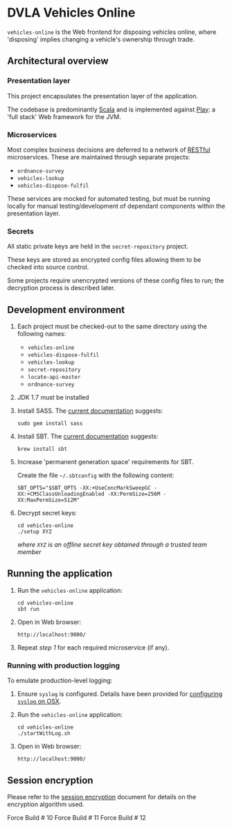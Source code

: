 DVLA Vehicles Online
====================

`vehicles-online` is the Web frontend for disposing vehicles online, where 'disposing' implies changing a vehicle's
ownership through trade.

Architectural overview
----------------------

### Presentation layer

This project encapsulates the presentation layer of the application.

The codebase is predominantly [Scala][scala] and is implemented against [Play][play-framework]: a 'full stack' Web
framework for the JVM.

### Microservices

Most complex business decisions are deferred to a network of [RESTful][rest] microservices. These are maintained through
separate projects:

-   `ordnance-survey`
-   `vehicles-lookup`
-   `vehicles-dispose-fulfil`

These services are mocked for automated testing, but must be running locally for manual testing/development of dependant
components within the presentation layer.

### Secrets

All static private keys are held in the `secret-repository` project.

These keys are stored as encrypted config files allowing them to be checked into source control.

Some projects require unencrypted versions of these config files to run; the decryption process is described later.

Development environment
-----------------------

1.  Each project must be checked-out to the same directory using the following names:

    -   `vehicles-online`
    -   `vehicles-dispose-fulfil`
    -   `vehicles-lookup`
    -   `secret-repository`
    -   `locate-api-master`
    -   `ordnance-survey`

2.  JDK 1.7 must be installed

3.  Install SASS. The [current documentation][install-sass] suggests:

        sudo gem install sass

4.  Install SBT.  The [current documentation][install-sbt] suggests:

        brew install sbt

5.  Increase 'permanent generation space' requirements for SBT.

    Create the file `~/.sbtconfig` with the following content:

        SBT_OPTS="$SBT_OPTS -XX:+UseConcMarkSweepGC -XX:+CMSClassUnloadingEnabled -XX:PermSize=256M -XX:MaxPermSize=512M"

6.  Decrypt secret keys:

        cd vehicles-online
        ./setup XYZ

    *where `XYZ` is an offline secret key obtained through a trusted team member*

Running the application
-----------------------

1.  Run the `vehicles-online` application:

        cd vehicles-online
        sbt run

2.  Open in Web browser:

        http://localhost:9000/

3.  Repeat *step 1* for each required microservice (if any).

### Running with production logging

To emulate production-level logging:

1.  Ensure `syslog` is configured. Details have been provided for [configuring `syslog` on OSX][syslog-osx].

2.  Run the `vehicles-online` application:

        cd vehicles-online
        ./startWithLog.sh
        
3.  Open in Web browser:

        http://localhost:9000/

Session encryption
------------------

Please refer to the [session encryption][session-encryption] document for details on the encryption algorithm used.

[install-sass]: http://sass-lang.com/install "Install SASS"
[install-sbt]: http://www.scala-sbt.org/release/docs/Getting-Started/Setup.html#installing-sbt "Install SBT"
[rest]: https://www.ics.uci.edu/~fielding/pubs/dissertation/rest_arch_style.htm "REST"
[play-framework]: http://www.playframework.com/ "Play Framework"
[scala]: http://www.scala-lang.org/ "Scala Language"
[syslog-osx]: syslog-osx.md "Configuring syslog on OSX"
[session-encryption]: encrypted-session-state.md "Session Encryption"

Force Build # 10
Force Build # 11
Force Build # 12
